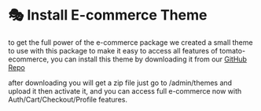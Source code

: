# 🎭 Install E-commerce Theme

to get the full power of the e-commerce package we created a small theme to use with this package to make it easy to access all features of tomato-ecommerce, you can install this theme by downloading it from our [GitHub Repo](https://github.com/tomatophp/Ecommerce/releases)

after downloading you will get a zip file just go to /admin/themes and upload it then activate it, and you can access full e-commerce now with Auth/Cart/Checkout/Profile features.
